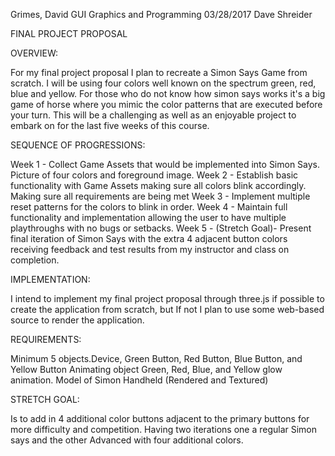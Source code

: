 Grimes, David 
GUI Graphics and Programming 
03/28/2017
Dave Shreider 

FINAL PROJECT PROPOSAL

OVERVIEW:

For my final project proposal I plan to recreate a Simon Says Game from scratch. I will be using four colors well known on the spectrum green, red, blue and yellow. For those who do not know how simon says works it's a big game of horse where you mimic the color patterns that are executed before your turn. This will be a challenging as well as an enjoyable project to embark on for the last five weeks of this course. 

SEQUENCE OF PROGRESSIONS:

Week 1 - Collect Game Assets that would be implemented into Simon Says. Picture of four colors and foreground image. 
Week 2 - Establish basic functionality with Game Assets making sure all colors blink accordingly. Making sure all requirements are being met 
Week 3 - Implement multiple reset patterns for the colors to blink in order.
Week 4 - Maintain full functionality and implementation allowing the user to have multiple playthroughs with no bugs or setbacks.
Week 5 - (Stretch Goal)- Present final iteration of Simon Says with the extra 4 adjacent button colors receiving feedback and test results from my instructor and class on completion.


IMPLEMENTATION: 

I intend to implement my final project proposal through three.js if possible to create the application from scratch, but If not I plan to use some web-based source to render the application.

REQUIREMENTS:

Minimum 5 objects.Device, Green Button, Red Button, Blue Button, and Yellow Button
Animating object Green, Red, Blue, and Yellow glow animation. 
Model of Simon Handheld (Rendered and Textured)

STRETCH GOAL:

Is to add in 4 additional color buttons adjacent to the primary buttons for more difficulty and competition. 
Having two iterations one a regular Simon says and the other Advanced with four additional colors.



